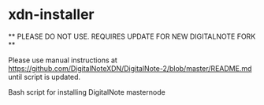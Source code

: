 # xdn-installer

** PLEASE DO NOT USE. REQUIRES UPDATE FOR NEW DIGITALNOTE FORK **

Please use manual instructions at https://github.com/DigitalNoteXDN/DigitalNote-2/blob/master/README.md until script is updated.

Bash script for installing DigitalNote masternode

